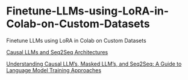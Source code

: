 # Finetune-LLMs-using-LoRA-in-Colab-on-Custom-Datasets
Finetune LLMs using LoRA in Colab on Custom Datasets

[Causal LLMs and Seq2Seq Architectures](https://heidloff.net/article/causal-llm-seq2seq/#sequence-to-sequence)


[Understanding Causal LLM’s, Masked LLM’s, and Seq2Seq: A Guide to Language Model Training Approaches](https://medium.com/@tom_21755/understanding-causal-llms-masked-llm-s-and-seq2seq-a-guide-to-language-model-training-d4457bbd07fa)
